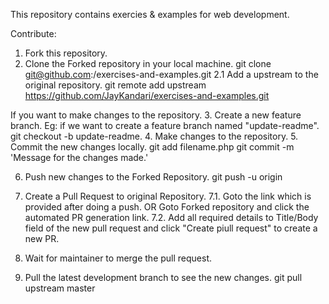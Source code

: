 This repository contains exercies & examples for web development.


Contribute: 

1. Fork this repository.
2. Clone the Forked repository in your local machine.  git clone git@github.com:<your-github-id>/exercises-and-examples.git
2.1 Add a upstream to the original repository. git remote add upstream https://github.com/JayKandari/exercises-and-examples.git

If you want to make changes to the repository. 
3. Create a new feature branch. Eg: if we want to create a feature branch named "update-readme". git checkout -b update-readme.
4. Make changes to the repository.
5. Commit the new changes locally.
git add filename.php 
git commit -m 'Message for the changes made.' 
  
6. Push new changes to the Forked Repository.
git push -u origin <feature-branch-name>
  
7. Create a Pull Request to original Repository.
7.1. Goto the link which is provided after doing a push. OR Goto Forked repository and click the automated PR generation link. 
7.2. Add all required details to Title/Body field of the new pull request and click "Create piull request" to create a new PR.

8. Wait for maintainer to merge the pull request. 

9. Pull the latest development branch to see the new changes. git pull upstream master
